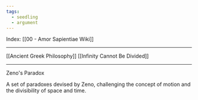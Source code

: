 ```yaml
---
tags:
  - seedling
  - argument
---
```

Index: [[00 - Amor Sapientiae Wiki]]

---

[[Ancient Greek Philosophy]]
[[Infinity Cannot Be Divided]]

---

Zeno's Paradox

A set of paradoxes devised by Zeno, challenging the concept of motion and the divisibility of space and time.